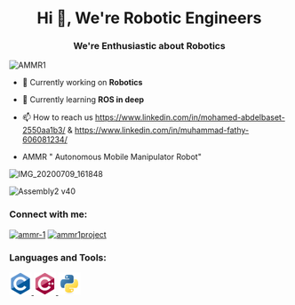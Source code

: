 <h1 align="center">Hi 👋, We're Robotic Engineers</h1>
<h3 align="center">We're Enthusiastic about Robotics</h3>

<img align="center">![AMMR1](https://user-images.githubusercontent.com/104705702/166131422-4de5cf84-4146-4017-93de-00fdba66ea4b.jpg) </img>

- 🔭 Currently working on **Robotics**

- 🌱 Currently learning **ROS in deep**

- 📫 How to reach us  https://www.linkedin.com/in/mohamed-abdelbaset-2550aa1b3/  & 
                      https://www.linkedin.com/in/muhammad-fathy-606081234/

- AMMR " Autonomous Mobile Manipulator Robot"


![IMG_20200709_161848](https://user-images.githubusercontent.com/104705702/166131681-046df189-0e7f-4222-9a75-287a9a55f36a.jpg)


![Assembly2 v40](https://user-images.githubusercontent.com/104705702/166131390-bc28ff95-5d0f-4ed3-9f17-10441ce0e36b.png)

<h3 align="left">Connect with me:</h3>
<p align="left">
<a href="https://www.linkedin.com/company/ammr-1" target="blank"><img align="center" src="https://raw.githubusercontent.com/rahuldkjain/github-profile-readme-generator/master/src/images/icons/Social/linked-in-alt.svg" alt="ammr-1" height="30" width="40" /></a>
<a href="https://www.facebook.com/ammr1project" target="blank"><img align="center" src="https://raw.githubusercontent.com/rahuldkjain/github-profile-readme-generator/master/src/images/icons/Social/facebook.svg" alt="ammr1project" height="30" width="40" /></a>
</p>

<h3 align="left">Languages and Tools:</h3>
<p align="left"> <a href="https://www.cprogramming.com/" target="_blank" rel="noreferrer"> <img src="https://raw.githubusercontent.com/devicons/devicon/master/icons/c/c-original.svg" alt="c" width="40" height="40"/> </a> <a href="https://www.w3schools.com/cpp/" target="_blank" rel="noreferrer"> <img src="https://raw.githubusercontent.com/devicons/devicon/master/icons/cplusplus/cplusplus-original.svg" alt="cplusplus" width="40" height="40"/> </a> <a href="https://www.python.org" target="_blank" rel="noreferrer"> <img src="https://raw.githubusercontent.com/devicons/devicon/master/icons/python/python-original.svg" alt="python" width="40" height="40"/> </a> </p>


